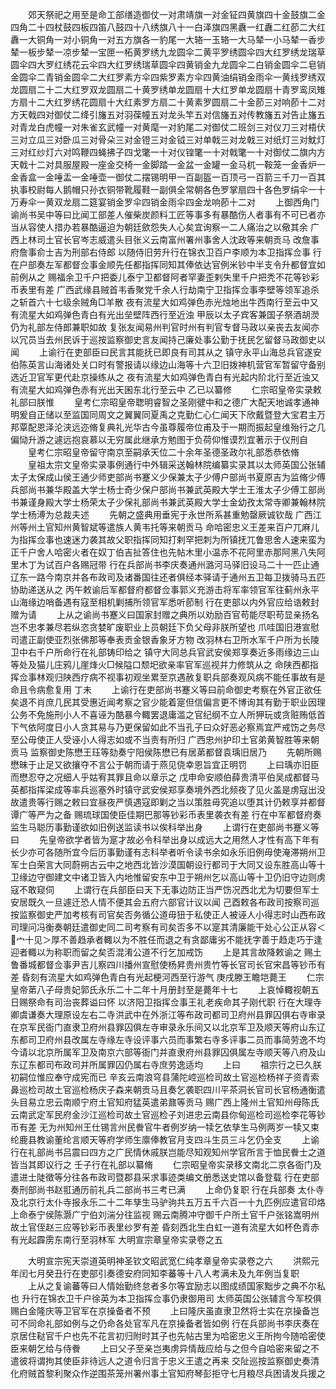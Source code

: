 <!-- { "loadSidebar": true } -->
　　郊天祭祀之用至是命工部缮造御仗一对肃靖旗一对金钲四黄旗四十金鼓旗二金四角二十四杖鼓四板四笛八鼓四十八绣旗八十一白泽旗四黑纛一红纛二红莭二大红纛一大铜角一对小铜角一对五方旗各一豹尾一大辂一玉辂一大马辇一小马辇一香步辇一板步辇一凉步辇一宝匣一柘黄罗绣九龙圆伞二黄平罗绣圆伞四大红罗绣龙瑞草圆伞四大罗红绣花云伞四大红罗绣瑞草圆伞四黄销金九龙圆伞二白销金圆伞二皂销金圆伞二青销金圆伞二大红罗素方伞四紫罗素方伞四黄油绢销金雨伞一黄线罗绣双龙圆扇二十二大红罗双龙圆扇二十黄罗绣单龙圆扇十大红罗单龙圆扇十青罗鸾凤雉方扇十二大红罗绣花圆扇十大红素罗方扇二十黄素罗圆扇二十金莭三对响莭十二对方天戟四对御仗二绛引旛五对羽葆幢五对龙头竿五对信旛五对传教旛五对告止旛五对青龙白虎幢一对朱雀玄武幢一对黄麾一对豹尾二对御仗二班剑三对仪刀三对梧伏三对立瓜三对卧瓜三对骨朵三对金镫三对金钺三对单戟三对龙戟三对纸灯三对魫灯三对红纱灯六对鸣鞭四蝇拂子四戈氅一十对仪锽氅一十对戟氅一十对御仗二旗内方天戟十二对具服屋殿一座金交椅一金脚踏一金盆一金罐一金马杌一鞍笼一金香炉一金香盒一金唾盂一金唾壶一御仗二摆锡明甲一百副盔一百顶弓一百箭三千刀一百其执事校尉每人鹅帽只孙衣铜带靴履鞋一副俱全常朝各色罗掌扇四十各色罗绢伞一十万寿伞一黄双龙扇二筵宴销金罗伞四销金雨伞四金龙响莭十二对
　　上御西角门谕尚书吴中等曰比闻工部差人催柴炭颜料工匠等事多有暴酷伤人者事有不可已者亦当从容使人措办若暴酷逼迫为朝廷歛怨失人心矣宜询察一二人痛治之以儆其余  广西上林司土官长官岑志威遣头目张义云南富州署州事舍人沈政等来朝贡马  改詹事府詹事俞士吉为刑部右侍郎  以随侍旧劳升行在锦衣卫百户李顺为本卫指挥佥事  行在户部奏左军都督佥事金顺先任都指挥同知其俸依达官例米钞中半支令升都督宜如前例从之  赐福余卫千户把委儿泰宁卫都督阿者罕妻歪剌失里千户把秃不花等钞彩币表里有差  广西武缘县贼首韦香聚党千余人行劫南宁卫指挥佥事李壁等领军追杀之斩首六十七级余贼角□羊散  夜有流星大如鸡弹色赤光烛地出牛西南行至云中又有流星大如鸡弹色青白有光出垒壁阵西行至近浊  甲辰以太子宾客兼国子祭酒胡濙仍为礼部左侍郎兼职如故  复张友闻易州判官时州有判官专督马政以亲丧去友闻亦以冗员当去州民诉于巡按监察御史言友闻持己廉处事公勤于抚民乞留督马政御史以闻
　　上谕行在吏部臣曰民言其能抚已即良有司其从之  镇守永平山海总兵官遂安伯陈英言山海诸处关口时有警报请以缘边山海等十六卫旧拨神机营官军暂留守备别选近卫官军更代赴京操练从之  夜有流星大如鸡弹色青白有光起内阶北行至近浊又有流星大如鸡弹色赤有光出天囷东北行至云中  乙已以纂修
　　仁宗昭皇帝实录敕礼部曰朕惟
　　皇考仁宗昭皇帝聦明睿智之圣刚徤中和之德广大配天地诚孝通神明爰自正储以至监国同周文之翼翼同夏禹之克勤仁心仁闻天下欣戴暨登大宝君主万邦覃配恩泽沦浃远迩脩复典礼光华古今虽尊履帝位甫及于一期而振起皇维殆行之几偏恸升游之遽远抱哀慕以无穷属此继承方勉图于负荷仰惟谟烈宜著示于仪刑自
　　皇考仁宗昭皇帝留守南京至嗣承天位二十余年圣德圣政尔礼部悉恭依脩
　　皇祖太宗文皇帝实录事例通行中外辑采送翰林院编纂实录其以太师英国公张辅太子太保成山侯王通少师吏部尚书蹇义少保兼太子少傅户部尚书夏原吉为监脩少傅兵部尚书兼华殿盖大学士杨士奇少保户部尚书兼武英殿大学士王淮太子少傅工部尚书兼谨身殿大学士杨荣太子少保礼部尚书兼武英殿大学士金幼孜太常寺卿兼翰林院学士杨溥为总裁夫述
　　先朝之盛典用垂宪于永世所系甚重勉罄厥诚钦哉  广西江州等州土官知州黄智斌等遣族人黄韦托等来朝贡马  命哈密忠义王差来百户兀麻儿为指挥佥事也速迷力袭其故父职指挥同知打剌罕把刺为所镇抚兀鲁思舍人速来蛮为正千户舍人哈密火者在奴丁伯吉扯答住也先帖木里小温赤不花阿里赤那阿黑八失阿里木丁为试百户各赐冠带  行在兵部尚书李庆奏通州潞河马驿旧设马二十一匹止通辽东一路今南京并各布政司及诸番国往还者俱经本驿请于通州五卫每卫拨骑马五匹协助递送从之  丙午敕谕后军都督府都督佥事郭义充游击将军率领官军往蓟州永平山海缘边哨备遇有寇至相机剿捕所领官军悉听莭制  行在吏部以内外官应给诰敕封赠为请
　　上从之谕尚书蹇义曰国家封赠之典所以劝励百官苟能尽职苟显亲扬名岂不忠孝兼尽若纵恣贪婪旷废职业上员朝廷下负父母非朕所望也  爪哇国旧港宣慰司遣正副使亚烈张佛那等奉表贡金银香象牙方物  改羽林右卫所水军千户所为长陵卫中右千户所命行在礼部铸印给之  镇守大同总兵官武安侯郑享奏近多雨缘边三山等处及猫儿庄鸦儿崖烽火□候隘口颓圯欲亲率官军巡视并力修筑从之  命陕西都指挥佥事林观归陕西疗病不视事初观坐累至京遇赦复职兵部奏观风病不能任事故有是命且令病愈复用  丁未
　　上谕行在吏部尚书蹇义等曰前命御史考察在外官正欲任矣退不肖庶几民其受惠近闻考察之官少能着寔但信偏言更不博询其有勤于职业因理公务不免施刑小人不喜诬为酷暴今輙罢退庸滥之官纪纲不立人所狎玩或贪赃贿低首下气依阿度日小人贪其易与乃更保留如此不当孔子曰众好恶必察焉宜严戒饬之务尽至公毋使正人受诬小人得志如或不当责有所归  广西忠州护印土官弟黄智胜等来朝贡马  监察御史陈懋王珏等劾奏宁阳侯陈懋已有居苐都督袁瑀旧居乃
　　先朝所赐懋昧于止足又欲攘夺不言公于朝而请于燕见侥幸恩旨宜正明罚
　　上曰瑀亦旧臣而懋忍夺之况细人乎姑宥其罪且命以章示之  戊申命安顺伯薛贵清平伯吴成都督马英都指挥梁成等率兵巡塞外时镇守武安侯郑享奏境外西北频夜了见火盖是虏寇出没故遣贵等行赐之敕曰宜昼夜严慎遇寇即剿之当以策胜毋究追以堕其计仍敕享并都督谭广等严为之备  赐琉球国使臣佳期巴那等钞彩币表里袭衣有差  行在中军都督府奏监生马聪历事勤谨欲如旧例送监读书以俟科举出身
　　上谓行在吏部尚书蹇义等曰
　　先皇帝欲学者皆为寔才故必令科举出身以成远大之用然人才性有高下年有长少亦可各随所宜今后历事勤谨有志科举者听令读书余如永乐旧例毋使淹滞朔州卫军士白荣言大同蔚朔古云中之地西北皆沙漠国朝设行都司于大同又设东胜高山等十卫缘边守御建文中诸卫皆入内地惟留安东中卫于朔州乞以高山等十卫仍旧守边则虏寇不敢窥伺
　　上谓行在兵部臣曰天下无事边防正当严饬况西北尤为切要但军士安居既久一旦遽迁恐人情不便其会五府六部官计议以闻  己酉敕各布政司按察司巡按监察御史严加考核有司官矣否务循公道毋狃于私使正人被诬人小得志时山西布政司理问冯衡奏朝廷遣御史同二司考察有司矣否多不以寔其清廉能干处心公正从容＜宀十见＞厚不善趋承者輙以为不胜任而退之有贪鄙庸劣不能抚字善于趋走巧于逢迎者輙以为称职而留之矣否混淆公道不行乞加戒饬
　　上是其言故降敕谕之  赐土鲁番城都督佥事尹吉儿察四川播州宣慰使杨昇贵州贵竹等长官司长官宋昌等钞币有差  昏刻有流星大如鸡弹色青白有光起梗河西至行游气  庚戌滕王瞻垲薨王
　　仁宗皇帝苐八子母贵妃郭氏永乐二十二年十月册封至是薨年十七
　　上哀悼輙视朝五日赐祭命有司治丧葬谥曰怀  以济阳卫指挥佥事王礼老疾命其子刚代职  行在大理寺卿虞谦奏大理原设左右二寺洪武中在外浙江等布政司都司卫府州县罪囚俱右寺审录在京军民衙门直隶卫府州县罪囚俱左寺审录永乐间又以北京军卫及顺天等府山东辽东都司卫府州县改属左寺缘左寺设评事六员而事繁右寺多评事二员而事简劳逸不均今请以北京所属军卫及南京六部等衙门并直隶府州县罪囚俱属左寺顺天等八府及山东辽东都司布政司并所属罪囚仍属右寺庶劳逸适均
　　上曰
　　祖宗行之已久朕初嗣位惟应奉守成宪而已  辛亥云南浪穹县蒲陀崆巡检司故土官巡检杨祥子资青索鼻巡检司故土官巡检杨庆子森来朝贡马且奏乞袭职四川平茶洞长官司长官杨通衡遣头目易立忠云南顺宁府土官知府猛英遣弟鼐等贡马  赐广西上隆州土官知州母陈氏云南武定军民府金沙江巡检司故土官巡检子刘进忠云南县你甸巡检司巡检李花等钞币有差  无为州知州王仕锡言州民餋官牛者例岁纳一犊乞依孳生马例两岁一犊又束纶鹿县教谕董纶言顺天等府学师生廪俸教官月支四斗生员三斗乞仍全支
　　上谕行在礼部尚书吕震曰四方之广民情休戚朕岂能尽知观知州学官所言于恤民餋士之道皆当其即议行之  壬子行在礼部以纂脩
　　仁宗昭皇帝实录移文南北二京各衙门及遣进士陡徵等分往各布政司暨郡县采求事迹类编文册悉送史馆以备登载  行在吏部奏刑部尚书赵羾通历前礼兵二部尚书三考已满
　　上命仍复职  行在兵部奏  太仆寺及北京行太仆寺报永乐二十二年孳生马驴驹共五万五千六百一十九匹例应遣官印烙
上命泰宁侯陈灏广宁伯刘湍分往监视  赐云南腾冲守御千户所土官千户张铭嵩明州故土官侄赵三应等钞彩币表里纱罗有差  昏刻西北生白虹一道有流星大如杯色青赤有光起霹雳东南行至羽林军
大明宣宗章皇帝实录卷之五



　　大明宣宗宪天崇道英明神圣钦文昭武宽仁纯孝章皇帝实录卷之六
　　洪熙元年闰七月癸丑行在吏部引奏德安府同知李蕃等十八人考满未及九年例当复职
　　上从之复谕蕃等曰人情始勤终怠者多尔等宜励志以图成绩国家黜步之典不尔私也  升行在锦衣卫千户徐英为本卫指挥佥事仍隶御用司  太师英国公张辅言今军校俱赐白金隆庆等卫官军在京操备者不预
　　上曰隆庆虽直隶卫然将士实在京操备岂可不同命礼部如例与之仍命各处官军凡在京操备者皆如例  行在兵部尚书李庆奏在京居住鞑官千户也先不花言初归附时其子也先帖古里为哈密忠义王所拘今随哈密使臣来朝乞给与侍餋
　　上曰父子至亲岂夷虏异情哉应给与之但今自哈密来留之不遣彼将谓拘其使臣非待远人之道令归言于忠义王遣之再来  交阯巡按监察御史奏清化府贼首黎利聚众作逆围茶笼州署州事土官知府琴彭拒守七月粮尽兵困请发兵援之
